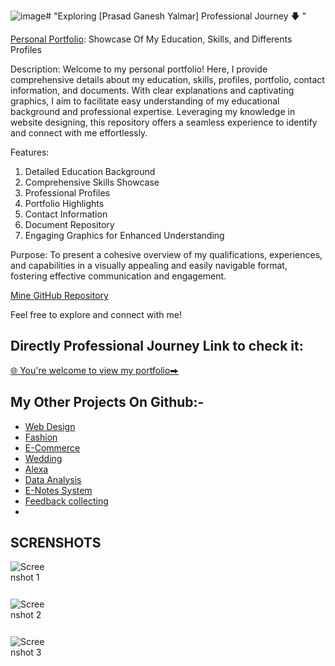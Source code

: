 ![image](https://github.com/mipashyayalmar/-Profile-data/assets/152699596/7fe6f5d4-3b5c-4a01-8ed2-131492539b9c)# "Exploring [Prasad Ganesh Yalmar] Professional Journey 🡇 "



[Personal Portfolio](https://mipashyayalmar.github.io/-Profile-data/): Showcase Of My Education, Skills, and Differents Profiles

Description:
Welcome to my personal portfolio! Here, I provide comprehensive details about my education, skills, profiles, portfolio, contact information, and documents. With clear explanations and captivating graphics, I aim to facilitate easy understanding of my educational background and professional expertise. Leveraging my knowledge in website designing, this repository offers a seamless experience to identify and connect with me effortlessly.

Features:
1. Detailed Education Background
2. Comprehensive Skills Showcase
3. Professional Profiles
4. Portfolio Highlights
5. Contact Information
6. Document Repository
7. Engaging Graphics for Enhanced Understanding

Purpose:
To present a cohesive overview of my qualifications, experiences, and capabilities in a visually appealing and easily navigable format, fostering effective communication and engagement.

[Mine GitHub Repository](https://github.com/mipashyayalmar)

Feel free to explore and connect with me!






##  Directly Professional Journey Link to check it:
[🌐 You're welcome to view my portfolio⮕](https://mipashyayalmar.github.io/-Profile-data/)




## My Other Projects On Github:-
- [Web Design](#)
- [Fashion](#)
- [E-Commerce](#)
- [Wedding](https://github.com/mipashyayalmar/pashya/blob/main/README.md)
- [Alexa](#)
- [Data Analysis](#)
- [E-Notes System](#)
- [Feedback collecting](#)
- 


## SCRENSHOTS

<div style="width: 60px; height: 60px;">
    <img src="https://github.com/mipashyayalmar/-Profile-data/assets/152699596/7dd08ab2-2b5d-4e5e-ace1-6c38c7a85097" alt="Screenshot 1">
</div>

<div style="width: 60px; height: 60px;">
    <img src="https://github.com/mipashyayalmar/-Profile-data/assets/152699596/89d54f0d-5457-4c4f-8057-7f6d764b65c4" alt="Screenshot 2">
</div>

<div style="width: 60px; height: 60px;">
    <img src="https://github.com/mipashyayalmar/-Profile-data/assets/152699596/acbdbe69-b10a-4e3f-89f1-22e5b6bb3243" alt="Screenshot 3">
</div>

